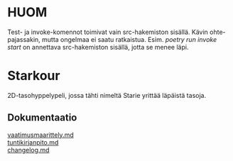# HUOM
Test- ja invoke-komennot toimivat vain src-hakemiston sisällä. Kävin ohte-pajassakin, mutta ongelmaa ei saatu ratkaistua. Esim. *poetry run invoke start* on annettava src-hakemiston sisällä, jotta se menee läpi.
# Starkour  
2D-tasohyppelypeli, jossa tähti nimeltä Starie yrittää läpäistä tasoja.
## Dokumentaatio 
[vaatimusmaarittely.md](https://github.com/sohvip/ot-harjoitustyo/blob/master/dokumentaatio/vaatimusmaarittely.md)  
[tuntikirjanpito.md](https://github.com/sohvip/ot-harjoitustyo/blob/master/dokumentaatio/tuntikirjanpito.md)  
[changelog.md](https://github.com/sohvip/ot-harjoitustyo/blob/master/dokumentaatio/changelog.md)  
